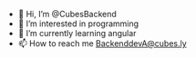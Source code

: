 - 👋 Hi, I’m @CubesBackend
- 👀 I’m interested in programming
- 🌱 I’m currently learning angular 
- 📫 How to reach me BackenddevA@cubes.ly

<!---
CubesBackend/CubesBackend is a ✨ special ✨ repository because its `README.md` (this file) appears on your GitHub profile.
You can click the Preview link to take a look at your changes.
--->
